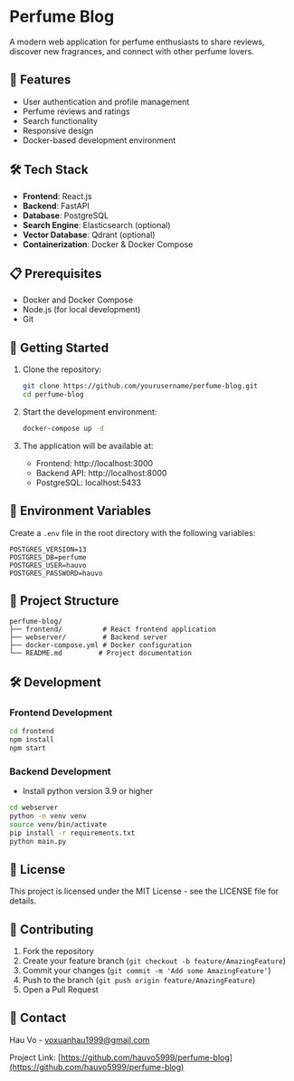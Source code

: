 # Perfume Blog

A modern web application for perfume enthusiasts to share reviews, discover new fragrances, and connect with other perfume lovers.

## 🚀 Features

- User authentication and profile management
- Perfume reviews and ratings
- Search functionality
- Responsive design
- Docker-based development environment

## 🛠 Tech Stack

- **Frontend**: React.js
- **Backend**: FastAPI
- **Database**: PostgreSQL
- **Search Engine**: Elasticsearch (optional)
- **Vector Database**: Qdrant (optional)
- **Containerization**: Docker & Docker Compose

## 📋 Prerequisites

- Docker and Docker Compose
- Node.js (for local development)
- Git

## 🚀 Getting Started

1. Clone the repository:
   ```bash
   git clone https://github.com/yourusername/perfume-blog.git
   cd perfume-blog
   ```

2. Start the development environment:
   ```bash
   docker-compose up -d
   ```

3. The application will be available at:
   - Frontend: http://localhost:3000
   - Backend API: http://localhost:8000
   - PostgreSQL: localhost:5433

## 🔧 Environment Variables

Create a `.env` file in the root directory with the following variables:

```env
POSTGRES_VERSION=13
POSTGRES_DB=perfume
POSTGRES_USER=hauvo
POSTGRES_PASSWORD=hauvo
```

## 📁 Project Structure

```
perfume-blog/
├── frontend/          # React frontend application
├── webserver/         # Backend server
├── docker-compose.yml # Docker configuration
└── README.md         # Project documentation
```

## 🛠 Development

### Frontend Development
```bash
cd frontend
npm install
npm start
```

### Backend Development
- Install python version 3.9 or higher
```bash
cd webserver
python -m venv venv
source venv/bin/activate
pip install -r requirements.txt
python main.py
```

## 📝 License

This project is licensed under the MIT License - see the LICENSE file for details.

## 👥 Contributing

1. Fork the repository
2. Create your feature branch (`git checkout -b feature/AmazingFeature`)
3. Commit your changes (`git commit -m 'Add some AmazingFeature'`)
4. Push to the branch (`git push origin feature/AmazingFeature`)
5. Open a Pull Request

## 📧 Contact

Hau Vo - voxuanhau1999@gmail.com

Project Link: [https://github.com/hauvo5999/perfume-blog](https://github.com/hauvo5999/perfume-blog)